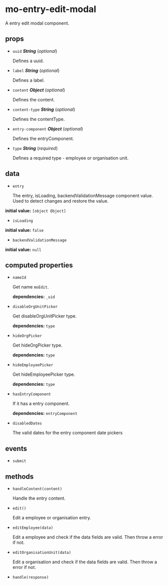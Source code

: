 # mo-entry-edit-modal 

A entry edit modal component. 

## props 

- `uuid` ***String*** (*optional*) 

  Defines a uuid. 

- `label` ***String*** (*optional*) 

  Defines a label. 

- `content` ***Object*** (*optional*) 

  Defines the content. 

- `content-type` ***String*** (*optional*) 

  Defines the contentType. 

- `entry-component` ***Object*** (*optional*) 

  Defines the entryComponent. 

- `type` ***String*** (*required*) 

  Defines a required type - employee or organisation unit. 

## data 

- `entry` 

  The entry, isLoading, backendValidationMessage component value.
  Used to detect changes and restore the value. 

**initial value:** `[object Object]` 

- `isLoading` 

**initial value:** `false` 

- `backendValidationMessage` 

**initial value:** `null` 

## computed properties 

- `nameId` 

  Get name `moEdit`. 

   **dependencies:** `_uid` 

- `disableOrgUnitPicker` 

  Get disableOrgUnitPicker type. 

   **dependencies:** `type` 

- `hideOrgPicker` 

  Get hideOrgPicker type. 

   **dependencies:** `type` 

- `hideEmployeePicker` 

  Get hideEmployeePicker type. 

   **dependencies:** `type` 

- `hasEntryComponent` 

  If it has a entry component. 

   **dependencies:** `entryComponent` 

- `disabledDates` 

  The valid dates for the entry component date pickers 

## events 

- `submit` 

## methods 

- `handleContent(content)` 

  Handle the entry content. 

- `edit()` 

  Edit a employee or organisation entry. 

- `editEmployee(data)` 

  Edit a employee and check if the data fields are valid.
  Then throw a error if not. 

- `editOrganisationUnit(data)` 

  Edit a organisation and check if the data fields are valid.
  Then throw a error if not. 

- `handle(response)` 

